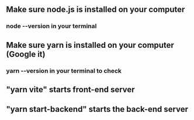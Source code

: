 ## Make sure node.js is installed on your computer

### node --version in your terminal

## Make sure yarn is installed on your computer (Google it)

### yarn --version in your terminal to check

## "yarn vite" starts front-end server

## "yarn start-backend" starts the back-end server
